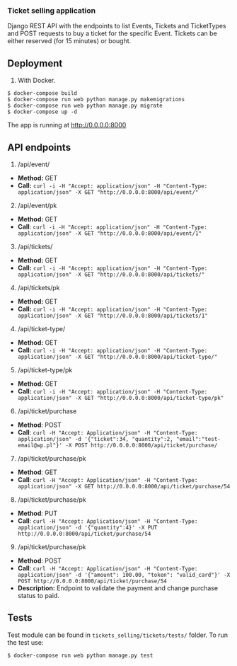 ### Ticket selling application
Django REST API with the endpoints to list Events, Tickets and TicketTypes and POST requests to buy a ticket for the specific Event.
Tickets can be either reserved (for 15 minutes) or bought.

## Deployment
1. With Docker.

```
$ docker-compose build
$ docker-compose run web python manage.py makemigrations
$ docker-compose run web python manage.py migrate
$ docker-compose up -d
```
The app is running at http://0.0.0.0:8000


## API endpoints

1. /api/event/
- **Method:** GET
- **Call:**  `curl -i -H "Accept: application/json" -H "Content-Type: application/json" -X GET "http://0.0.0.0:8000/api/event/"`

2. /api/event/pk	
- **Method:** GET
- **Call**: `curl -i -H "Accept: application/json" -H "Content-Type: application/json" -X GET "http://0.0.0.0:8000/api/event/1"`

3. /api/tickets/
- **Method:** GET
- **Call:** `curl -i -H "Accept: application/json" -H "Content-Type: application/json" -X GET "http://0.0.0.0:8000/api/tickets/"`

4. /api/tickets/pk
- **Method:** GET
- **Call:** `curl -i -H "Accept: application/json" -H "Content-Type: application/json" -X GET "http://0.0.0.0:8000/api/tickets/1"`

4. /api/ticket-type/
- **Method:** GET
- **Call:** `curl -i -H "Accept: application/json" -H "Content-Type: application/json" -X GET "http://0.0.0.0:8000/api/ticket-type/"`

5. /api/ticket-type/pk
- **Method:** GET
- **Call:** `curl -i -H "Accept: application/json" -H "Content-Type: application/json" -X GET "http://0.0.0.0:8000/api/ticket-type/pk"`

6. /api/ticket/purchase
- **Method**: POST
- **Call**: `curl -H "Accept: Application/json" -H "Content-Type: application/json" -d '{"ticket":34, "quantity":2, "email":"test-email@wp.pl"}' -X POST http://0.0.0.0:8000/api/ticket/purchase/`

7. /api/ticket/purchase/pk
- **Method**: GET
- **Call**: `curl -H "Accept: Application/json" -H "Content-Type: application/json" -X GET http://0.0.0.0:8000/api/ticket/purchase/54`

8. /api/ticket/purchase/pk
- **Method**: PUT
- **Call**: `curl -H "Accept: Application/json" -H "Content-Type: application/json" -d '{"quantity":4}' -X PUT http://0.0.0.0:8000/api/ticket/purchase/54`

9. /api/ticket/purchase/pk
- **Method**: POST
- **Call**: `curl -H "Accept: Application/json" -H "Content-Type: application/json" -d '{"amount": 100.00, "token": "valid_card"}' -X POST http://0.0.0.0:8000/api/ticket/purchase/54`
- **Description:** Endpoint to validate the payment and change purchase status to paid.

## Tests
Test module can be found in `tickets_selling/tickets/tests/` folder. To run the test use:
```
$ docker-compose run web python manage.py test
```
